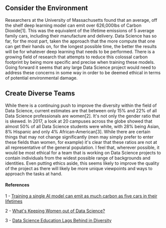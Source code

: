 ## Consider the Environment

Researchers at the University of Massachusetts found that an average, off the shelf deep learning model can emit over 626,000lbs of Carbon Dioxide[1]. This was the equivalent of the lifetime emissions of 5 average family cars, including their manufacture and delivery. Data Science has so far, for the most part, taken the approach that the more compute that one can get their hands on, for the longest possible time, the better the results will be for whatever deep learning that needs to be performed. There is a growing field of research that attempts to reduce this colossal carbon footprint by being more specific and precise when training these models. Going forward it seems that any large Data Science project would need to address these concerns in some way in order to be deemed ethical in terms of potential environmental damage.

## Create Diverse Teams

While there is a continuing push to improve the diversity within the field of Data Science, current estimates are that between only 15% and 22% of all Data Science professionals are women[2]. It's not only the gender ratio that is skewed. In 2017, a look at 20 campuses across the globe showed that almost 50% of all Data Science students were white, with 28% being Asian, 8% Hispanic and only 4% African-American[3]. While there are certain things that may not change significantly (men may simply prefer to enter these fields than women, for example) it's clear that these ratios are not at all representative of the general population. I feel that, wherever possible, it would be most ethical for a team that is working on Data Science projects to contain individuals from the widest possible range of backgrounds and identities. Even putting ethics aside, this seems likely to improve the quality of the project as there will likely be more unique viewpoints and ways to approach the tasks at hand.

#### References

1 - [Training a single AI model can emit as much carbon as five cars in their lifetimes](https://www.technologyreview.com/2019/06/06/239031/training-a-single-ai-model-can-emit-as-much-carbon-as-five-cars-in-their-lifetimes/)

2 - [What's Keeping Women out of Data Science?](https://www.bcg.com/publications/2020/what-keeps-women-out-data-science)

3 - [Data Science Education Lags Behind in Diversity](https://theindex.generalassemb.ly/data-science-education-lags-behind-in-diversity-ff59ffa718ec)


